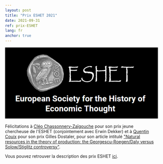 ```yaml
---
layout: post
title: "Prix ESHET 2021"
date: 2021-09-31
ref: prix-ESHET
lang: fr
anchor: true
---
```

<img src="/assets/img/posts/logo_eshet.png" alt="ESHET">

<br>

Félicitations à [Cléo Chassonnery-Zaïgouche](/cleo-cz) pour son prix jeune chercheuse de l'ESHET (conjointement avec Erwin Dekker) et à [Quentin Couix](/quentin-couix) pour son prix Gilles Dostaler, pour son article intitulé ["Natural resources in the theory of production: the Georgescu-Roegen/Daly versus Solow/Stiglitz controversy"](https://www.tandfonline.com/doi/abs/10.1080/09672567.2019.1679210?journalCode=rejh20).

Vous pouvez retrouver la description des prix ESHET [ici](https://www.eshet.net/academic-awards/).
